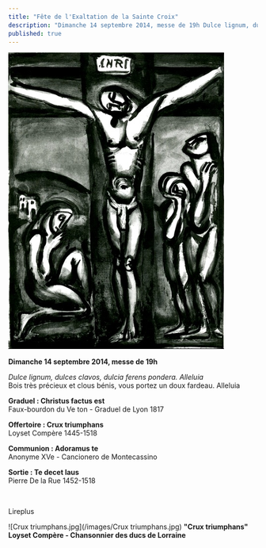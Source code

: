 ```yaml
---
title: "Fête de l'Exaltation de la Sainte Croix"
description: "Dimanche 14 septembre 2014, messe de 19h Dulce lignum, dulces clavos, dulcia ferens pondera. Alleluia Bois très précieux et clous bénis, vous portez un doux fardeau. Alleluia Graduel : Christus factus est Faux-bourdon du Ve ton - Graduel de Lyon 1817..."
published: true
---
```


![](/images/2014-09-13-christ-en-croix-g-rouault.jpg)

**Dimanche 14 septembre 2014, messe de 19h**

*Dulce lignum, dulces clavos, dulcia ferens pondera. Alleluia*  
Bois très précieux et clous bénis, vous portez un doux fardeau. Alleluia

**Graduel : Christus factus est**  
Faux-bourdon du Ve ton - Graduel de Lyon 1817

**Offertoire : Crux triumphans**  
Loyset Compère 1445-1518

**Communion : Adoramus te**  
Anonyme XVe - Cancionero de Montecassino

**Sortie : Te decet laus**  
Pierre De la Rue 1452-1518

&nbsp;

Lireplus

![Crux triumphans.jpg](/images/Crux triumphans.jpg)
**"Crux triumphans" Loyset Compère - Chansonnier des ducs de Lorraine**
